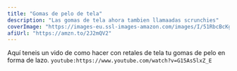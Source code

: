 ```yaml
---
title: "Gomas de pelo de tela"
description: "Las gomas de tela ahora tambien llamaadas scrunchies"
coverImage: "https://images-eu.ssl-images-amazon.com/images/I/51RbcBcKgdL._AC_US218_.jpg"
afiUrl: "https://amzn.to/2J2mQV2"
---
```

Aquí  teneis un vido  de como hacer con retales de tela tu gomas de pelo en forma de lazo.
`youtube:https://www.youtube.com/watch?v=G15As5lxZ_E`